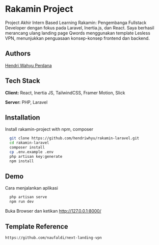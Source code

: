 # Rakamin Project

Project Akhir Intern Based Learning Rakamin: Pengembanga Fullstack Developer dengan fokus pada Laravel, Inertia.js, dan React. Saya berhasil merancang ulang landing page Qwords menggunakan template Lesless VPN, menunjukkan penguasaan konsep-konsep frontend dan backend.

## Authors

[Hendri Wahyu Perdana](https://github.com/hendriwhyu)

## Tech Stack

**Client:** React, Inertia JS, TailwindCSS, Framer Motion, Slick

**Server:** PHP, Laravel

## Installation

Install rakamin-project with npm, composer

```bash
  git clone https://github.com/hendriwhyu/rakamin-laravel.git
  cd rakamin-laravel
  composer install
  cp .env.example .env
  php artisan key:generate
  npm install
```

## Demo

Cara menjalankan aplikasi

```bash
  php artisan serve
  npm run dev
```

Buka Browser dan ketikan http://127.0.0.1:8000/

## Template Reference

```
https://github.com/naufaldi/next-landing-vpn
```
